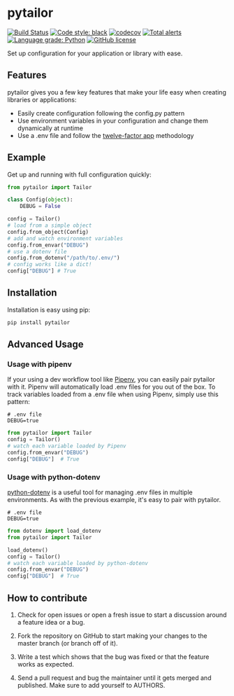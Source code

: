# pytailor

[![Build Status](https://travis-ci.org/bradleygolden/pytailor.svg?branch=master)](https://travis-ci.org/bradleygolden/pytailor)
[![Code style: black](https://img.shields.io/badge/code%20style-black-000000.svg)](https://github.com/ambv/black)
[![codecov](https://codecov.io/gh/bradleygolden/pytailor/branch/master/graph/badge.svg)](https://codecov.io/gh/bradleygolden/pytailor)
[![Total alerts](https://img.shields.io/lgtm/alerts/g/bradleygolden/pytailor.svg?logo=lgtm&logoWidth=18)](https://lgtm.com/projects/g/bradleygolden/pytailor/alerts/)
[![Language grade: Python](https://img.shields.io/lgtm/grade/python/g/bradleygolden/pytailor.svg?logo=lgtm&logoWidth=18)](https://lgtm.com/projects/g/bradleygolden/pytailor/context:python)
[![GitHub license](https://img.shields.io/github/license/bradleygolden/pytailor.svg)](https://github.com/bradleygolden/pytailor/blob/master/LICENSE)

Set up configuration for your application or library with ease.

## Features

pytailor gives you a few key features that make your life easy when creating libraries or applications:

- Easily create configuration following the config.py pattern
- Use environment variables in your configuration and change them dynamically at runtime
- Use a .env file and follow the [twelve-factor app](https://12factor.net/) methodology

## Example

Get up and running with full configuration quickly:

```python
from pytailor import Tailor

class Config(object):
    DEBUG = False

config = Tailor()
# load from a simple object
config.from_object(Config)
# add and watch environment variables
config.from_envar("DEBUG")
# use a dotenv file
config.from_dotenv("/path/to/.env/")
# config works like a dict!
config["DEBUG"] # True
```

## Installation

Installation is easy using pip:

```bash
pip install pytailor
```

## Advanced Usage

### Usage with pipenv

If your using a dev workflow tool like [Pipenv](https://pipenv.readthedocs.io/en/latest/), you can easily pair pytailor with it. Pipenv will automatically load .env files for you out of the box. To track variables loaded from a .env file when using Pipenv, simply use this pattern:

```.env
# .env file
DEBUG=true
```

```python
from pytailor import Tailor
config = Tailor()
# watch each variable loaded by Pipenv
config.from_envar("DEBUG")
config["DEBUG"]  # True
```

### Usage with python-dotenv

[python-dotenv](https://github.com/theskumar/python-dotenv) is a useful tool for managing .env files in multiple environments. As with the previous example, it's easy to pair with pytailor.

```.env
# .env file
DEBUG=true
```

```python
from dotenv import load_dotenv
from pytailor import Tailor

load_dotenv()
config = Tailor()
# watch each variable loaded by python-dotenv
config.from_envar("DEBUG")
config["DEBUG"]  # True
```

## How to contribute

1. Check for open issues or open a fresh issue to start a discussion around a feature idea or a bug.

2. Fork the repository on GitHub to start making your changes to the master branch (or branch off of it).

3. Write a test which shows that the bug was fixed or that the feature works as expected.

4. Send a pull request and bug the maintainer until it gets merged and published. Make sure to add yourself to AUTHORS.
